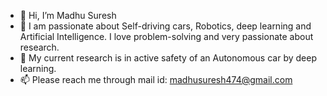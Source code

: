 - 👋 Hi, I’m Madhu Suresh
- 👀 I am passionate about Self-driving cars, Robotics, deep learning and Artificial Intelligence. I love problem-solving and very passionate about research.
- 🌱 My current research is in active safety of an Autonomous car by deep learning.
- 📫 Please reach me through mail id: madhusuresh474@gmail.com

<!---
MadhuSuresh1996/MadhuSuresh1996 is a ✨ special ✨ repository because its `README.md` (this file) appears on your GitHub profile.
You can click the Preview link to take a look at your changes.
--->

